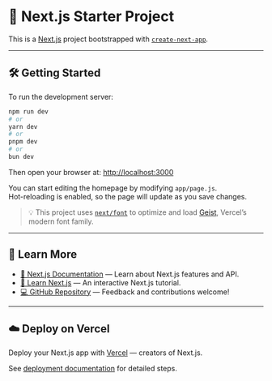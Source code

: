 # :rocket: Next.js Starter Project

This is a [Next.js](https://nextjs.org) project bootstrapped with [`create-next-app`](https://github.com/vercel/next.js/tree/canary/packages/create-next-app).

---

## :hammer_and_wrench: Getting Started

To run the development server:

```bash
npm run dev
# or
yarn dev
# or
pnpm dev
# or
bun dev
```

Then open your browser at: [http://localhost:3000](http://localhost:3000)

You can start editing the homepage by modifying `app/page.js`.  
Hot-reloading is enabled, so the page will update as you save changes.

> :bulb: This project uses [`next/font`](https://nextjs.org/docs/app/building-your-application/optimizing/fonts) to optimize and load [Geist](https://vercel.com/font), Vercel’s modern font family.

---

## :book: Learn More

- [:book: Next.js Documentation](https://nextjs.org/docs) — Learn about Next.js features and API.
- [:memo: Learn Next.js](https://nextjs.org/learn) — An interactive Next.js tutorial.
- [:computer: GitHub Repository](https://github.com/vercel/next.js) — Feedback and contributions welcome!

---

## :cloud: Deploy on Vercel

Deploy your Next.js app with [Vercel](https://vercel.com/new?utm_medium=default-template&filter=next.js&utm_source=create-next-app&utm_campaign=create-next-app-readme) — creators of Next.js.

See [deployment documentation](https://nextjs.org/docs/app/building-your-application/deploying) for detailed steps.
